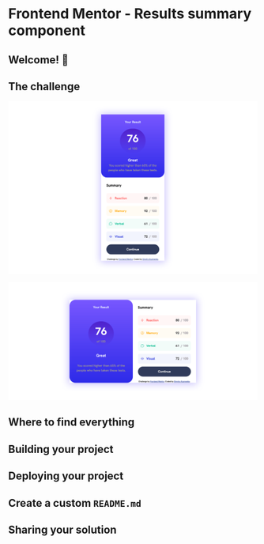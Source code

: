 # Frontend Mentor - Results summary component


## Welcome! 👋

## The challenge
![test](./mobile.png)


![test2](./desktop.png)

## Where to find everything

## Building your project

## Deploying your project

## Create a custom `README.md`

## Sharing your solution
